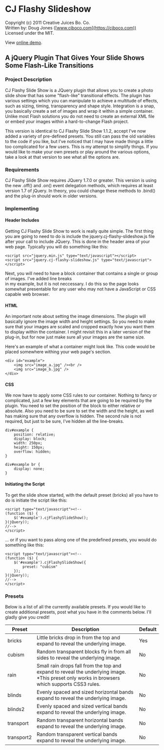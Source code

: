 # CJ Flashy Slideshow

Copyright (c) 2011 Creative Juices Bo. Co.  
Written by: Doug Jones ([www.cjboco.com](https://cjboco.com))  
Licensed under the MIT.  

View [online demo](http://cjboco.github.io/CJ-Flashy-Slideshow/).

## A jQuery Plugin That Gives Your Slide Shows Some Flash-Like Transitions



### Project Description 
CJ Flashy Slide Show is a JQuery plugin that allows you to create a photo slide show that has some "flash-like" transitional effects. The plugin has various settings which you can manipulate to achieve a multitude of effects, such as sizing, timing, transparency and shape style. Integration is a snap, you basically create a set of images and wrap it within a simple container. Unlike most Flash solutions you do not need to create an external XML file or embed your images within a hard-to-change Flash project.

This version is identical to CJ Flashy Slide Show 1.1.2, accept I've now added a variety of pre-defined presets. You still can pass the old variables to the code if you like, but I've noticed that I may have made things a little too complicated for a few users. This is my attempt to simplify things. If you would like to make your own presets or play around the various options, take a look at that version to see what all the options are.

### Requirements 
CJ Flashy Slide Show requires JQuery 1.7.0 or greater. This version is using the new .off() and .on() event delegation methods, which requires at least version 1.7 of jQuery. In theory, you could change these methods to .bind() and the plug-in should work in older versions.

### Implementing 

#### Header Includes 
Getting CJ Flashy Slide Show to work is really quite simple. The first thing you are going to need to do is include the jquery.cj-flashy-slideshow.js file after your call to include JQuery. This is done in the header area of your web page. Typically you will do something like this:

```
<script src="jquery.min.js" type="text/javascript"></script>
<script src="jquery.cj-flashy-slideshow.js" type="text/javascript"></script>
```

Next, you will need to have a block container that contains a single or group of images. I've added line breaks <br> in my example, but it is not neccessary. I do this so the page looks somewhat presentable for any user who may not have a JavaScript or CSS capable web browser.

#### HTML 
An important note about setting the image dimensions. The plugin will basically ignore the image width and height settings. So you need to make sure that your images are scaled and cropped exactly how you want them to display within the container. I might revisit this in a later version of the plug-in, but for now just make sure all your images are the same size.

Here's an example of what a container might look like. This code would be placed somewhere withing your web page's <body> section.

```
<div id="example">
    <img src="image_a.jpg" /><br />
    <img src="image_b.jpg" />
</div>
```

#### CSS 
We now have to apply some CSS rules to our container. Nothing to fancy or complicated, just a few key elements that are going to be required by the plugin. You need to set the position of the block to either relative or absolute. Also you need to be sure to set the width and the height, as well has making sure that any overflow is hidden. The second rule is not required, but just to be sure, I've hidden all the line-breaks.

```
div#example {
	position: relative;
	display: block;
	width: 250px;
	height: 150px;
	overflow: hidden;
}

div#example br {
	display: none;
}
```

#### Initiating the Script
To get the slide show started, with the default preset (bricks) all you have to do is initiate the script like this:

```
<script type="text/javascript"><!--
(function ($) {
	$('#example').cjFlashySlideShow();
}(jQuery));
//-->
</script>
```

... or if you want to pass along one of the predefined presets, you would do something like this:

```
<script type="text/javascript"><!--
(function ($) {
	$('#example').cjFlashySlideShow({
		preset: "cubism"
	});
}(jQuery));
//-->
</script>
```

### Presets
Below is a list of all the currently available presets. If you would like to create additional presets, post what you have in the comments below. I'll gladly give you credit!

| Preset        |  Description                                                                     |  Default  |
| ------------- | -------------------------------------------------------------------------------- | --------- |
| bricks        | Little bricks drop in from the top and expand to reveal the underlying image.    | Yes       |
| cubism        | Random transparent blocks fly in from all sides to reveal the underlying image.  | No        |
| rain          | Small rain drops fall from the top and expand to reveal the underlying image. *This preset only works in browsers which supports CSS3 rules.   | No        |
| blinds        | Evenly spaced and sized horizontal bands expand to reveal the underlying image.  | No        |
| blinds2       | Evenly spaced and sized vertical bands expand to reveal the underlying image.    | No        |
| transport     | Random transparent horizontal bands expand to reveal the underlying image.       | No        |
| transport2    | Random transparent vertical bands expand to reveal the underlying image.         | No        |

